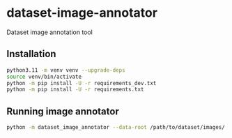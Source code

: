 # dataset-image-annotator
Dataset image annotation tool

## Installation

```bash
python3.11 -m venv venv --upgrade-deps
source venv/bin/activate
python -m pip install -U -r requirements_dev.txt
python -m pip install -U -r requirements.txt
```

## Running image annotator
```bash
python -m dataset_image_annotator --data-root /path/to/dataset/images/
```
